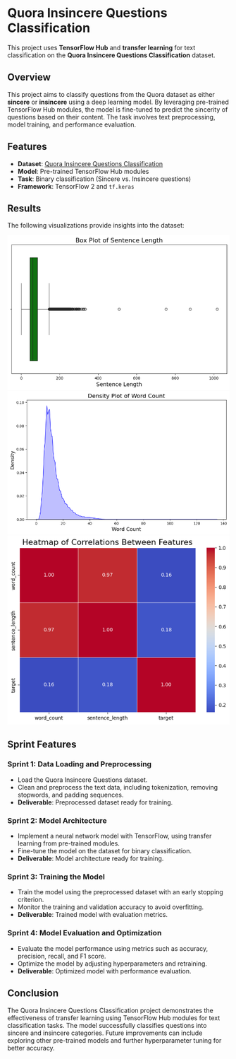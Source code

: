 
# Quora Insincere Questions Classification

This project uses **TensorFlow Hub** and **transfer learning** for text classification on the **Quora Insincere Questions Classification** dataset.

## Overview

This project aims to classify questions from the Quora dataset as either **sincere** or **insincere** using a deep learning model. By leveraging pre-trained TensorFlow Hub modules, the model is fine-tuned to predict the sincerity of questions based on their content. The task involves text preprocessing, model training, and performance evaluation.

## Features

- **Dataset**: [Quora Insincere Questions Classification](https://www.kaggle.com/c/quora-insincere-questions-classification)
- **Model**: Pre-trained TensorFlow Hub modules
- **Task**: Binary classification (Sincere vs. Insincere questions)
- **Framework**: TensorFlow 2 and `tf.keras`

## Results

The following visualizations provide insights into the dataset:

<img src="https://github.com/leovidith/quoraQuestions-Tensorflow/blob/main/images/box%20plot.png" width="600">

<img src="https://github.com/leovidith/quoraQuestions-Tensorflow/blob/main/images/output.png" width="600">

<img src="https://github.com/leovidith/quoraQuestions-Tensorflow/blob/main/images/heatmap.png" width="600">

## Sprint Features

### **Sprint 1: Data Loading and Preprocessing**
- Load the Quora Insincere Questions dataset.
- Clean and preprocess the text data, including tokenization, removing stopwords, and padding sequences.
- **Deliverable**: Preprocessed dataset ready for training.

### **Sprint 2: Model Architecture**
- Implement a neural network model with TensorFlow, using transfer learning from pre-trained modules.
- Fine-tune the model on the dataset for binary classification.
- **Deliverable**: Model architecture ready for training.

### **Sprint 3: Training the Model**
- Train the model using the preprocessed dataset with an early stopping criterion.
- Monitor the training and validation accuracy to avoid overfitting.
- **Deliverable**: Trained model with evaluation metrics.

### **Sprint 4: Model Evaluation and Optimization**
- Evaluate the model performance using metrics such as accuracy, precision, recall, and F1 score.
- Optimize the model by adjusting hyperparameters and retraining.
- **Deliverable**: Optimized model with performance evaluation.

## Conclusion

The Quora Insincere Questions Classification project demonstrates the effectiveness of transfer learning using TensorFlow Hub modules for text classification tasks. The model successfully classifies questions into sincere and insincere categories. Future improvements can include exploring other pre-trained models and further hyperparameter tuning for better accuracy.
